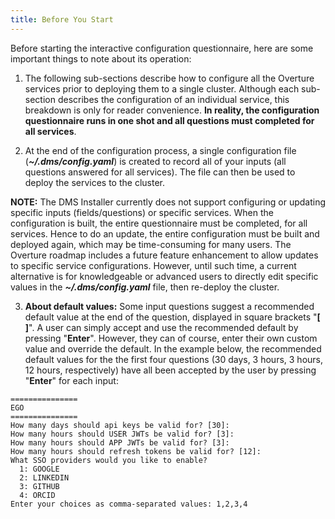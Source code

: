 ```yaml
---
title: Before You Start
---
```


Before starting the interactive configuration questionnaire, here are some important things to note about its operation:

1. The following sub-sections describe how to configure all the Overture services prior to deploying them to a single cluster.  Although each sub-section describes the configuration of an individual service, this breakdown is only for reader convenience.  **In reality, the configuration questionnaire runs in one shot and all questions must completed for all services**.


2. At the end of the configuration process, a single configuration file (_**~/.dms/config.yaml**_) is created to record all of your inputs (all questions answered for all services).  The file can then be used to deploy the services to the cluster.

<Warning>**NOTE:** The DMS Installer currently does not support configuring or updating specific inputs (fields/questions) or specific services.  When the configuration is built, the entire questionnaire must be completed, for all services.  Hence to do an update, the entire configuration must be built and deployed again, which may be time-consuming for many users.  The Overture roadmap includes a future feature enhancement to allow updates to specific service configurations.  However, until such time, a current alternative is for knowledgeable or advanced users to directly edit specific values in the _**~/.dms/config.yaml**_ file, then re-deploy the cluster.</Warning>

3. **About default values:** Some input questions suggest a recommended default value at the end of the question, displayed in square brackets "**[ ]**".  A user can simply accept and use the recommended default by pressing "**Enter**".  However, they can of course, enter their own custom value and override the default.  In the example below, the recommended default values for the the first four questions (30 days, 3 hours, 3 hours, 12 hours, respectively) have all been accepted by the user by pressing "**Enter**" for each input:

```shell
===============
EGO
===============
How many days should api keys be valid for? [30]:
How many hours should USER JWTs be valid for? [3]:
How many hours should APP JWTs be valid for? [3]:
How many hours should refresh tokens be valid for? [12]:
What SSO providers would you like to enable?
  1: GOOGLE
  2: LINKEDIN
  3: GITHUB
  4: ORCID
Enter your choices as comma-separated values: 1,2,3,4
```